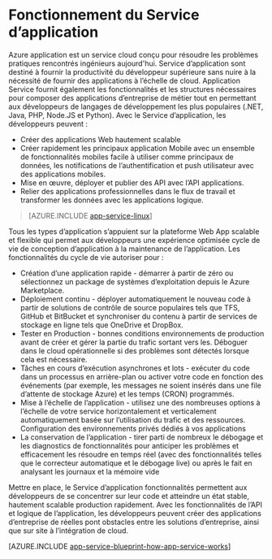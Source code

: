 <properties 
    pageTitle="Comment fonctionne la Azure Application Service" 
    description="Découvrez comment fonctionnent les services d’application" 
    keywords="application service, azure application service, plan de services application scalable, échelle, coût de service d’application"
    services="app-service" 
    documentationCenter="" 
    authors="yochay" 
    manager="wpickett" 
    editor=""/>

<tags 
    ms.service="app-service" 
    ms.workload="na" 
    ms.tgt_pltfrm="na" 
    ms.devlang="na" 
    ms.topic="hero-article" 
    ms.date="02/10/2016" 
    ms.author="yochay"/>

# <a name="how-app-service-works"></a>Fonctionnement du Service d’application

Azure application est un service cloud conçu pour résoudre les problèmes pratiques rencontrés ingénieurs aujourd'hui. Service d’application sont destiné à fournir la productivité du développeur supérieure sans nuire à la nécessité de fournir des applications à l’échelle de cloud. Application Service fournit également les fonctionnalités et les structures nécessaires pour composer des applications d’entreprise de métier tout en permettant aux développeurs de langages de développement les plus populaires (.NET, Java, PHP, Node.JS et Python).
Avec le Service d’application, les développeurs peuvent :

* Créer des applications Web hautement scalable
* Créer rapidement les principaux application Mobile avec un ensemble de fonctionnalités mobiles facile à utiliser comme principaux de données, les notifications de l’authentification et push utilisateur avec des applications mobiles. 
* Mise en œuvre, déployer et publier des API avec l’API applications.
* Relier des applications professionnelles dans le flux de travail et transformer les données avec les applications logique.

>[AZURE.INCLUDE [app-service-linux](../../includes/app-service-linux.md)] 

Tous les types d’application s’appuient sur la plateforme Web App scalable et flexible qui permet aux développeurs une expérience optimisée cycle de vie de conception d’application à la maintenance de l’application. Les fonctionnalités du cycle de vie autoriser pour :

* Création d’une application rapide - démarrer à partir de zéro ou sélectionnez un package de systèmes d’exploitation depuis le Azure Marketplace. 
* Déploiement continu - déployer automatiquement le nouveau code à partir de solutions de contrôle de source populaires tels que TFS, GitHub et BitBucket et synchroniser du contenu à partir de services de stockage en ligne tels que OneDrive et DropBox.
* Tester en Production - bonnes conditions environnements de production avant de créer et gérer la partie du trafic sortant vers les. Déboguer dans le cloud opérationnelle si des problèmes sont détectés lorsque cela est nécessaire.
* Tâches en cours d’exécution asynchrones et lots - exécuter du code dans un processus en arrière-plan ou activer votre code en fonction des événements (par exemple, les messages ne soient insérés dans une file d’attente de stockage Azure) et les temps (CRON) programmés.
* Mise à l’échelle de l’application - utilisez une des nombreuses options à l’échelle de votre service horizontalement et verticalement automatiquement basée sur l’utilisation du trafic et des ressources. Configuration des environnements privés dédiés à vos applications   
* La conservation de l’application - tirer parti de nombreux le débogage et les diagnostics de fonctionnalités pour anticiper les problèmes et efficacement les résoudre en temps réel (avec des fonctionnalités telles que le correcteur automatique et le débogage live) ou après le fait en analysant les journaux et la mémoire vide
 
Mettre en place, le Service d’application fonctionnalités permettent aux développeurs de se concentrer sur leur code et atteindre un état stable, hautement scalable production rapidement. Avec les fonctionnalités de l’API et logique de l’application, les développeurs peuvent créer des applications d’entreprise de réelles pont obstacles entre les solutions d’entreprise, ainsi que sur site à l’intégration de cloud.  

[AZURE.INCLUDE [app-service-blueprint-how-app-service-works](../../includes/app-service-blueprint-how-app-service-works.md)]
